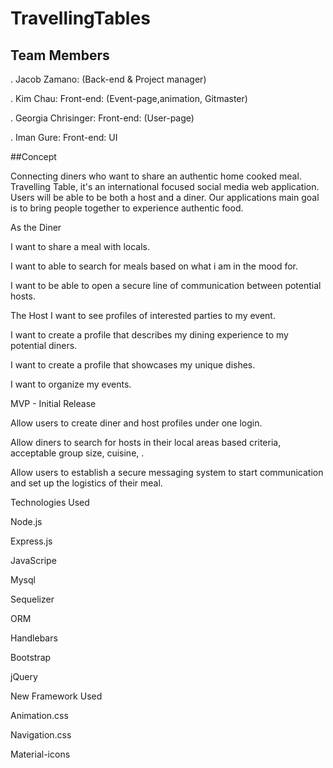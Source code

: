 # TravellingTables

##  Team Members

. Jacob Zamano: (Back-end & Project manager)

. Kim Chau:  Front-end: (Event-page,animation, Gitmaster)

. Georgia Chrisinger: Front-end: (User-page)

. Iman Gure: Front-end: UI

##Concept


Connecting diners who want to share an authentic home cooked meal. Travelling Table,  it's an international focused 
social media web application. Users will be able to be both a host and a diner. Our applications main goal is to 
bring people together to experience authentic food.


As the Diner

 I want to share a meal with locals.

 I want to able to search for meals based on what i am in the mood for.

 I want to be able to open a secure line of communication between potential hosts.
 

 
 
 The Host
 I want to see profiles of interested parties to my event.
 
 I want to create a profile that describes my dining experience to my potential diners.
 
 I want to create a profile that showcases my unique dishes.
 
 I want to organize my events.

MVP - Initial Release
 

 Allow users to create diner and host profiles under one login.
 
 Allow diners to search for hosts in their local areas based criteria, acceptable group size, cuisine, .

 Allow users to establish a secure messaging system to start communication and set up the logistics of their meal.


Technologies Used

Node.js

Express.js

JavaScripe

Mysql

Sequelizer

ORM

Handlebars

Bootstrap

jQuery


New Framework Used

Animation.css

Navigation.css

Material-icons
